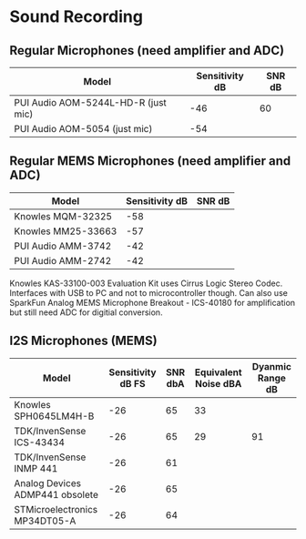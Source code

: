 # Sound Recording

## Regular Microphones (need amplifier and ADC)

| Model | Sensitivity dB | SNR dB |
| ----- | ----------- | --- |
| PUI Audio AOM-5244L-HD-R (just mic) | -46 | 60 | 
| PUI Audio AOM-5054 (just mic)       | -54 |    | 

## Regular MEMS Microphones (need amplifier and ADC)

| Model | Sensitivity dB | SNR dB |
| ----- | ----------- | --- |
| Knowles MQM-32325 | -58 | |
| Knowles MM25-33663 | -57 | |
| PUI Audio AMM-3742 | -42 | |
| PUI Audio AMM-2742 | -42 | |

Knowles KAS-33100-003 Evaluation Kit uses Cirrus Logic Stereo Codec. Interfaces with USB to PC and not to microcontroller though.
Can also use SparkFun Analog MEMS Microphone Breakout - ICS-40180 for amplification but still need ADC for digitial conversion. 

## I2S Microphones (MEMS)
| Model                 | Sensitivity dB FS | SNR dbA | Equivalent Noise dBA | Dyanmic Range dB |
| --------------------- | ----------- | ------ | ---------------- | ------------- |
| Knowles SPH0645LM4H-B | -26 | 65 | 33 | |
| TDK/InvenSense ICS-43434 | -26 | 65 | 29 | 91 |
| TDK/InvenSense INMP 441 | -26 | 61 |
| Analog Devices ADMP441 obsolete| -26 | 65 | | |
| STMicroelectronics MP34DT05-A | -26 | 64 | | |
